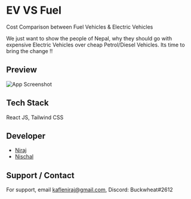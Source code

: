 

# EV VS Fuel

Cost Comparison between Fuel Vehicles & Electric Vehicles

We just want to show the people of Nepal, why they should go with expensive Electric Vehicles over cheap Petrol/Diesel Vehicles. Its time to bring the change !!
## Preview

![App Screenshot](https://i.ibb.co/85pdqB4/screencapture-localhost-5173-2022-11-06-18-53-44.png)

  
## Tech Stack

React JS, Tailwind CSS

  
## Developer

- [Niraj](https://www.github.com/kafle1)
- [Nischal](https://github.com/nischalkhanal205)

  
## Support / Contact

For support, email kafleniraj@gmail.com, Discord: Buckwheat#2612
  
